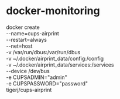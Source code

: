 # docker-monitoring

docker create \
       --name=cups-airprint \
       --restart=always \
       --net=host \
       -v /var/run/dbus:/var/run/dbus \
       -v ~/.docker/airprint_data/config:/config \
       -v ~/.docker/airprint_data/services:/services \
       --device /dev/bus \
       -e CUPSADMIN="admin" \
       -e CUPSPASSWORD="password" \
       tigerj/cups-airprint
